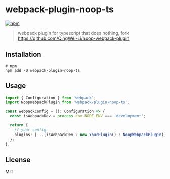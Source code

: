 # webpack-plugin-noop-ts

[![npm](https://img.shields.io/npm/v/webpack-plugin-noop-ts.svg)](https://www.npmjs.com/package/webpack-plugin-noop-ts)

> webpack plugin for typescript that does nothing, fork https://github.com/QingWei-Li/noop-webpack-plugin

## Installation

```shell
# npm
npm add -D webpack-plugin-noop-ts
```

## Usage

```typescript
import { Configuration } from 'webpack';
import NoopWebpackPlugin from 'webpack-plugin-noop-ts';

const webpackConfig = (): Configuration => {
  const isWebpackDev = process.env.NODE_ENV === 'development';

  return {
    // your config
    plugins: [...[isWebpackDev ? new YourPlugin() : NoopWebpackPlugin()]],
  };
};
```

## License

MIT
